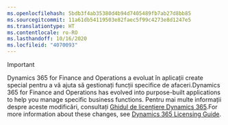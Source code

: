 ```yaml
---
ms.openlocfilehash: 5bdb3f4ab35380d4b94d7405489fb7ab27d8bb85
ms.sourcegitcommit: 11a61db54119503e82faec5f99c4273e8d1247e5
ms.translationtype: HT
ms.contentlocale: ro-RO
ms.lasthandoff: 10/16/2020
ms.locfileid: "4070093"
---
```

> [!IMPORTANT]
> <span data-ttu-id="6171d-101">Dynamics 365 for Finance and Operations a evoluat în aplicații create special pentru a vă ajuta să gestionați funcții specifice de afaceri.</span><span class="sxs-lookup"><span data-stu-id="6171d-101">Dynamics 365 for Finance and Operations has evolved into purpose-built applications to help you manage specific business functions.</span></span> <span data-ttu-id="6171d-102">Pentru mai multe informații despre aceste modificări, consultați [Ghidul de licențiere Dynamics 365](https://mbs.microsoft.com/Files/public/365/Dynamics365LicensingGuide.pdf).</span><span class="sxs-lookup"><span data-stu-id="6171d-102">For more information about these changes, see [Dynamics 365 Licensing Guide](https://mbs.microsoft.com/Files/public/365/Dynamics365LicensingGuide.pdf).</span></span>
 
